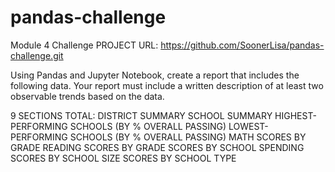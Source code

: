 # pandas-challenge
Module 4 Challenge
PROJECT URL: https://github.com/SoonerLisa/pandas-challenge.git

Using Pandas and Jupyter Notebook, create a report that includes the following data. Your report must include a written description of at least two observable trends based on the data.

9 SECTIONS TOTAL:
DISTRICT SUMMARY
SCHOOL SUMMARY
HIGHEST-PERFORMING SCHOOLS (BY % OVERALL PASSING)
LOWEST-PERFORMING SCHOOLS (BY % OVERALL PASSING)
MATH SCORES BY GRADE
READING SCORES BY GRADE
SCORES BY SCHOOL SPENDING
SCORES BY SCHOOL SIZE
SCORES BY SCHOOL TYPE

